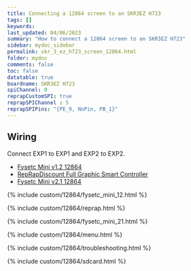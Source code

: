 ```yaml
---
title: Connecting a 12864 screen to an SKR3EZ H723
tags: []
keywords: 
last_updated: 04/06/2023
summary: "How to connect a 12864 screen to an SKR3EZ H723"
sidebar: mydoc_sidebar
permalink: skr_3_ez_h723_screen_12864.html
folder: mydoc
comments: false
toc: false
datatable: true
boardname: SKR3EZ H723
spiChannel: 0
reprapCustomSPI: true
reprapSPIChannel : 5
reprapSPIPins: "{PE_9, NoPin, PB_1}"
---
```


## Wiring

Connect EXP1 to EXP1 and EXP2 to EXP2.  

<ul id="profileTabs" class="nav nav-tabs">
  <li class="active"><a class="noCrossRef" href="#fysetc" data-toggle="tab">Fysetc Mini v1.2 12864</a></li>  
	<li><a class="noCrossRef" href="#reprap" data-toggle="tab">RepRapDiscount Full Graphic Smart Controller</a></li>
  <li><a class="noCrossRef" href="#fysetc21" data-toggle="tab">Fysetc Mini v2.1 12864</a></li>
</ul>
  <div class="tab-content">
<div role="tabpanel" class="tab-pane active" id="fysetc" markdown="1">

{% include custom/12864/fysetc_mini_12.html %}

</div>

<div role="tabpanel" class="tab-pane" id="reprap" markdown="1">

{% include custom/12864/reprap.html %}

</div>

<div role="tabpanel" class="tab-pane" id="fysetc21" markdown="1">

{% include custom/12864/fysetc_mini_21.html %}

</div>

</div>

{% include custom/12864/menu.html %}

{% include custom/12864/troubleshooting.html %}

{% include custom/12864/sdcard.html %}
